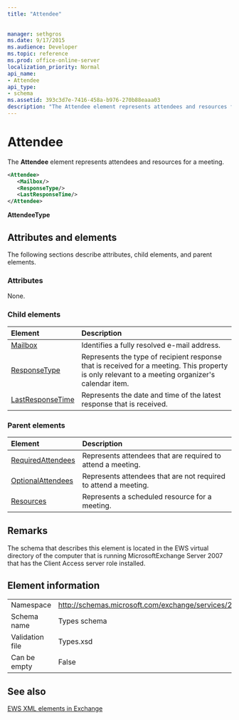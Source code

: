 ```yaml
---
title: "Attendee"
 
 
manager: sethgros
ms.date: 9/17/2015
ms.audience: Developer
ms.topic: reference
ms.prod: office-online-server
localization_priority: Normal
api_name:
- Attendee
api_type:
- schema
ms.assetid: 393c3d7e-7416-458a-b976-270b88eaaa03
description: "The Attendee element represents attendees and resources for a meeting."
---
```


# Attendee

The **Attendee** element represents attendees and resources for a meeting. 
  
```xml
<Attendee>
   <Mailbox/>
   <ResponseType/>
   <LastResponseTime/>
</Attendee>
```

 **AttendeeType**
## Attributes and elements

The following sections describe attributes, child elements, and parent elements.
  
### Attributes

None.
  
### Child elements

|**Element**|**Description**|
|:-----|:-----|
|[Mailbox](mailbox.md) <br/> |Identifies a fully resolved e-mail address.  <br/> |
|[ResponseType](responsetype.md) <br/> |Represents the type of recipient response that is received for a meeting. This property is only relevant to a meeting organizer's calendar item.  <br/> |
|[LastResponseTime](lastresponsetime.md) <br/> |Represents the date and time of the latest response that is received.  <br/> |
   
### Parent elements

|**Element**|**Description**|
|:-----|:-----|
|[RequiredAttendees](requiredattendees.md) <br/> |Represents attendees that are required to attend a meeting.  <br/> |
|[OptionalAttendees](optionalattendees.md) <br/> |Represents attendees that are not required to attend a meeting.  <br/> |
|[Resources](resources.md) <br/> |Represents a scheduled resource for a meeting.  <br/> |
   
## Remarks

The schema that describes this element is located in the EWS virtual directory of the computer that is running MicrosoftExchange Server 2007 that has the Client Access server role installed.
  
## Element information

|||
|:-----|:-----|
|Namespace  <br/> |http://schemas.microsoft.com/exchange/services/2006/types  <br/> |
|Schema name  <br/> |Types schema  <br/> |
|Validation file  <br/> |Types.xsd  <br/> |
|Can be empty  <br/> |False  <br/> |
   
## See also



[EWS XML elements in Exchange](ews-xml-elements-in-exchange.md)

